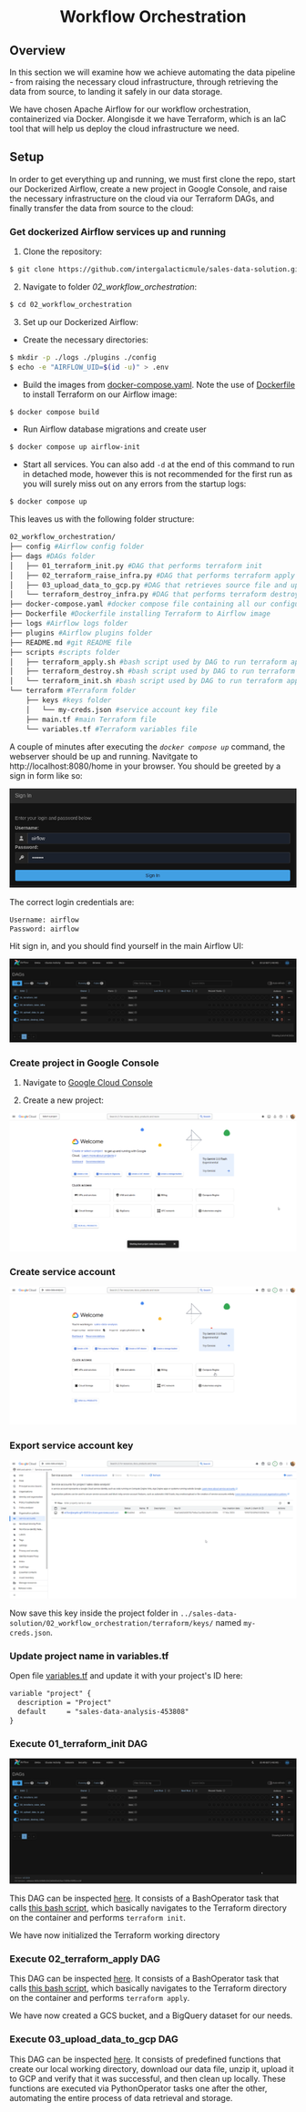 # <div align="center">Workflow Orchestration</div>

## Overview

In this section we will examine how we achieve automating the data pipeline - from raising the necessary cloud infrastructure, through retrieving the data from source, to landing it safely in our data storage.

We have chosen Apache Airflow for our workflow orchestration, containerized via Docker. Alongisde it we have Terraform, which is an IaC tool that will help us deploy the cloud infrastructure we need.

## Setup

In order to get everything up and running, we must first clone the repo, start our Dockerized Airflow, create a new project in Google Console, and raise the necessary infrastructure on the cloud via our Terraform DAGs, and finally transfer the data from source to the cloud:

### Get dockerized Airflow services up and running

1. Clone the repository:

```bash
$ git clone https://github.com/intergalacticmule/sales-data-solution.git
```

2. Navigate to folder _02_workflow_orchestration_:

```bash
$ cd 02_workflow_orchestration
```

3. Set up our Dockerized Airflow:

- Create the necessary directories:

```bash
$ mkdir -p ./logs ./plugins ./config
$ echo -e "AIRFLOW_UID=$(id -u)" > .env
```

- Build the images from [docker-compose.yaml](./docker-compose.yaml). Note the use of [Dockerfile](./Dockerfile) to install Terraform on our Airflow image:

```bash
$ docker compose build
```

- Run Airflow database migrations and create user

```bash
$ docker compose up airflow-init
```

- Start all services. You can also add `-d` at the end of this command to run in detached mode, however this is not recommended for the first run as you will surely miss out on any errors from the startup logs:

```bash
$ docker compose up 
```

This leaves us with the following folder structure:

```bash
02_workflow_orchestration/
├── config #Airflow config folder
├── dags #DAGs folder
│   ├── 01_terraform_init.py #DAG that performs terraform init
│   ├── 02_terraform_raise_infra.py #DAG that performs terraform apply
│   ├── 03_upload_data_to_gcp.py #DAG that retrieves source file and uploads it to GCP
│   └── terraform_destroy_infra.py #DAG that performs terraform destroy
├── docker-compose.yaml #docker compose file containing all our configured service images
├── Dockerfile #Dockerfile installing Terraform to Airflow image
├── logs #Airflow logs folder 
├── plugins #Airflow plugins folder
├── README.md #git README file
├── scripts #scripts folder
│   ├── terraform_apply.sh #bash script used by DAG to run terraform apply command
│   ├── terraform_destroy.sh #bash script used by DAG to run terraform apply command
│   └── terraform_init.sh #bash script used by DAG to run terraform apply command
└── terraform #Terraform folder
    ├── keys #keys folder
    │   └── my-creds.json #service account key file
    ├── main.tf #main Terraform file
    └── variables.tf #Terraform variables file
```

A couple of minutes after executing the _`docker compose up`_ command, the webserver should be up and running. Navitgate to http://localhost:8080/home in your browser. You should be greeted by a sign in form like so:

![Airflow sign-in form](/images/airflow_sign_in.png)

The correct login credentials are:

```
Username: airflow
Password: airflow
```

Hit sign in, and you should find yourself in the main Airflow UI:

![Airflow UI](/images/airflow_ui.png)

### Create project in Google Console

1. Navigate to [Google Cloud Console](http://console.cloud.google.com/)

2. Create a new project:

![Creating GCP Project](/images/gcp_project.gif)

### Create service account

![Creating GCP Service Account](/images/gcp_service_account.gif)

### Export service account key

![Exporting GCP Service Account Key](/images/gcp_export_key.gif)

Now save this key inside the project folder in `../sales-data-solution/02_workflow_orchestration/terraform/keys/` named `my-creds.json`.

### Update project name in variables.tf

Open file [variables.tf](./terraform/variables.tf) and update it with your project's ID here:

```
variable "project" {
  description = "Project"
  default     = "sales-data-analysis-453808"
}
```

### Execute 01_terraform_init DAG

![Execute Terraform Init](/images/terraform_init.gif)

This DAG can be inspected [here](./dags/01_terraform_init.py). It consists of a BashOperator task that calls [this bash script](./scripts/terraform_init.sh), which basically navigates to the Terraform directory on the container and performs `terraform init`.

We have now initialized the Terraform working directory

### Execute 02_terraform_apply DAG

This DAG can be inspected [here](./dags/02_terraform_raise_infra.py). It consists of a BashOperator task that calls [this bash script](./scripts/terraform_apply.sh), which basically navigates to the Terraform directory on the container and performs `terraform apply`.

We have now created a GCS bucket, and a BigQuery dataset for our needs.

### Execute 03_upload_data_to_gcp DAG

This DAG can be inspected [here](./dags/03_upload_data_to_gcp.py). It consists of predefined functions that create our local working directory, download our data file, unzip it, upload it to GCP and verify that it was successful, and then clean up locally. These functions are executed via PythonOperator tasks one after the other, automating the entire process of data retrieval and storage.